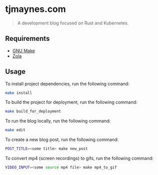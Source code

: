 # tjmaynes.com
> A development blog focused on Rust and Kubernetes.

## Requirements

- [GNU Make](https://www.gnu.org/software/make/)
- [Zola](https://www.getzola.org/)

## Usage

To install project dependencies, run the following command:
```bash
make install
```

To build the project for deployment, run the following command:
```bash
make build_for_deployment
```

To run the blog locally, run the following command:
```bash
make edit
``` 

To create a new blog post, run the following command:
```bash
POST_TITLE=<some title> make new_post
```

To convert mp4 (screen recordings) to gifs, run the following command:
```bash
VIDEO_INPUT=<some source mp4 file> make mp4_to_gif
```